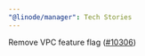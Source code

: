 ```yaml
---
"@linode/manager": Tech Stories
---
```


Remove VPC feature flag ([#10306](https://github.com/linode/manager/pull/10306))

